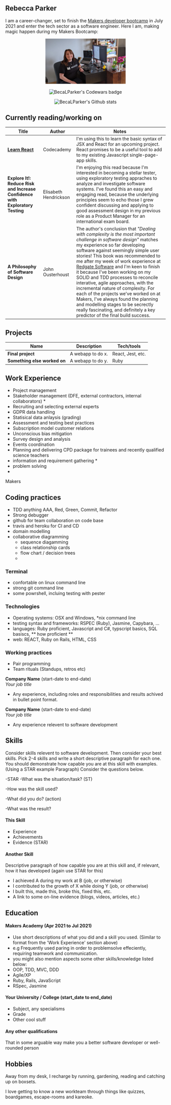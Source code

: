 ## Rebecca Parker

I am a career-changer, set to finish the [Makers developer bootcamp](https://makers.tech/about-us/) in July 2021 and enter the tech sector as a software engineer. Here I am, making magic happen during my Makers Bootcamp:

<p align="center"><img src="./PXL_20210504_112304441.PORTRAIT.jpg" alt="Photo of BecaLParker WFH" width="50%"/></p>

<p align="center"><img src="https://www.codewars.com/users/BecaLParker/badges/small" alt="BecaLParker's Codewars badge" width="50%"/></p>


<p align="center"><img src ="https://github-readme-stats.vercel.app/api?username=BecaLParker&show_icons=true&theme=radical" alt="BecaLParker's Github stats" width"50%"/></p>

## Currently reading/working on
| Title                        | Author            | Notes             |
| ---------------------------- | ----------------- | ----------------- |
| [**Learn React**](https://www.codecademy.com/learn/react-101)| Codecademy | I'm using this to learn the basic syntax of JSX and React for an upcoming project. React promises to be a useful tool to add to my existing Javascript single-page-app skills.|
| **Explore It!: Reduce Risk and Increase Confidence with Exploratory Testing** | Elisabeth Hendrickson | I'm enjoying this read because I'm interested in becoming a stellar tester, using exploratory testing appraches to analyze and investigate software systems. I've found this an easy and engaging read, because the underlying principles seem to echo those I grew confident discussing and applying to good assessment design in my previous role as a Product Manager for an international exam board.|
| **A Philosophy of Software Design** | John Ousterhoust | The author's conclusion that _"Dealing with complexity is the most important challenge in software design"_ matches my experience so far developing software against seemingly simple user stories! This book was recommended to me after my week of work experience at [Redgate Software](https://www.red-gate.com/) and I'm keen to finish it because I've been working on my SOLID and TDD processes to reconcile interative, agile approaches, with the incremental nature of complexity. For each of the projects we've worked on at Makers, I've always found the planning and modelling stages to be secrectly really fascinating, and definitely a key predictor of the final build success.|


## Projects

| Name                         | Description       | Tech/tools        |
| ---------------------------- | ----------------- | ----------------- |
| **Final project**            | A webapp to do x. | React, Jest, etc. |
| **Something else worked on** | A webapp to do y. | Ruby              |

## Work Experience
- Project management
- Stakeholder management (DFE, external contractors, internal collaborators) *
- Recruiting and selecting external experts
- GDPR data handling
- Statisical data anlaysis (grading)
- Assessment and testing best practices
- Subscription model customer relations
- Unconscious bias mitigation 
- Survey design and analysis
- Events coordination
- Planning and delivering CPD package for trainees and recently qualified science teachers
- information and requirement gathering *
- problem solving 
- 

Makers
## Coding practices
- TDD anything AAA, Red, Green, Commit, Refactor
- Strong debugger
- github for team collaboration on code base 
- travis and heroku for CI and CD
- domain modelling
- collaborative diagramming
  - sequence diagamming
  - class relationship cards
  - flow chart / decision trees
  - 

### Terminal
   - confortable on linux command line
   - strong git command line
   - some powrshell, incluing testing with pester

### Technologies
- Operating systems: OSX and Windows, *nix command line
- testing syntax and frameworks: RSPEC (Ruby), Jasmine, Capybara, ...
- languages: Ruby proficient, Javascript and C#, typscript basics, SQL basiscs,  ** how proficient **
- web: REACT, Ruby on Rails, HTML, CSS

### Working practices
- Pair programming
- Team rituals (Standups, retros etc)

**Company Name** (start-date to end-date)  
_Your job title_

- Any experience, including roles and responsibilities and results achived in bullet point format.

**Company Name** (start-date to end-date)  
_Your job title_

- Any experience relevent to software development

## Skills

Consider skills relevent to software development. Then consider your best skills. Pick 2-4 skills and write a short descriptive paragraph for each one. You should demonstrate how capable you are at this skill with examples.
(Using a STAR example Paragraph) Consider the questions below.

-STAR
-What was the situation/task? (ST)

-How was the skill used?

-What did you do? (action)

-What was the result?


#### This Skill

- Experience
- Achievements
- Evidence (STAR)

#### Another Skill

Descriptive paragraph of how capable you are at this skill and, if relevant, how it has developed (again use STAR for this)

- I achieved A during my work at B (job, or otherwise)
- I contributed to the growth of X while doing Y (job, or otherwise)
- I built this, made this, broke this, fixed this, etc.
- A link to some on-line evidence (blogs, videos, articles, etc.)

## Education

#### Makers Academy (Apr 2021 to Jul 2021)
- Use short descriptions of what you did and a skill you used. (Similar to format from the 'Work Experience' section above)
- e.g Frequently used paring in order to problemsolve effeciently, requiring teamwork and communication.
- you might also mention aspects some other skills/knowledge listed below: 
- OOP, TDD, MVC, DDD
- Agile/XP
- Ruby, Rails, JavaScript
- RSpec, Jasmine

#### Your University / College (start_date to end_date)

- Subject, any specialisms
- Grade
- Other cool stuff

#### Any other qualifications

That in some arguable way make you a better software developer or well-rounded person

## Hobbies

Away from my desk, I recharge by running, gardening, reading and catching up on boxsets. 

I love getting to know a new workteam through things like quizzes, boardgames, escape-rooms and kareoke.

